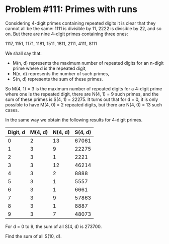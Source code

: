 # Problem #111: Primes with runs

Considering 4-digit primes containing repeated digits it is clear that they cannot all be the same: 1111 is divisible by 11, 2222 is divisible by 22, and so on. But there are nine 4-digit primes containing three ones:

1117, 1151, 1171, 1181, 1511, 1811, 2111, 4111, 8111

We shall say that:

- M(n, d) represents the maximum number of repeated digits for an n-digit prime where d is the repeated digit,
-  N(n, d) represents the number of such primes,
-  S(n, d) represents the sum of these primes.

So M(4, 1) = 3 is the maximum number of repeated digits for a 4-digit prime where one is the repeated digit, there are N(4, 1) = 9 such primes, and the sum of these primes is S(4, 1) = 22275. It turns out that for d = 0, it is only possible to have M(4, 0) = 2 repeated digits, but there are N(4, 0) = 13 such cases.

In the same way we obtain the following results for 4-digit primes.

| Digit, d	| M(4, d) |	N(4, d) |	S(4, d) |
|-----------|---------|---------|---------|
|    0      |	   2    |    13   |  67061  |
|    1	    |    3	  |     9   |	 22275  |
|    2	    |    3    |   	1   |   2221  |
|    3	    |    3    |	   12   |  46214  |
|    4	    |    3    |    	2   | 	8888  |
|    5	    |    3    |    	1   |  	5557  |
|    6      |    3    |   	1   | 	6661  |
|    7	    |    3    |    	9   |  57863  |
|    8	    |    3    |   	1   | 	8887  |
|    9      |    3    |   	7   |	 48073  |

For d = 0 to 9, the sum of all S(4, d) is 273700.

Find the sum of all S(10, d).